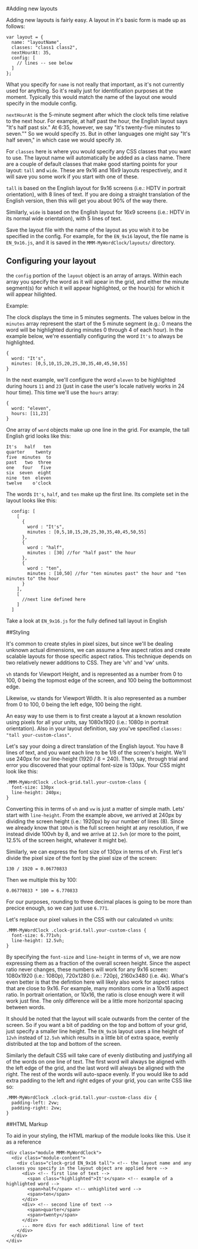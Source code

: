 #Adding new layouts

Adding new layouts is fairly easy.  A layout in it's basic form is made up as follows:

```
var layout = {
  name: "layoutName",
  classes: "class1 class2",
  nextHourAt: 35,
  config: [
    // lines -- see below
  ]
};
```

What you specify for `name` is not really that important, as it's not currently used for anything.
So it's really just for identification purposes at the moment.  Typically this would match the
name of the layout one would specify in the module config.

`nextHourAt` is the 5-minute segment after which the clock tells time relative to the next hour.
For example, at half past the hour, the English layout says "It's half past six." At 6:35, however,
we say "It's twenty-five minutes to seven.""  So we would specify `35`. But in other languages one
might say "It's half seven," in which case we would specify `30`.

For `classes` here is where you would specify any CSS classes that you want to use.  The layout
name will automatically be added as a class name.  There are a couple of default classes that make
good starting points for your layout: `tall` and `wide`.  These are 9x16 and 16x9 layouts respectively, 
and it will save you some work if you start with one of these.

`tall` is based on the English layout for 9x16 screens (i.e.: HDTV in portrait orientation), with 8
lines of text.  If you are doing a straight translation of the English version, then this will get you
about 90% of the way there.

Similarly, `wide` is based on the English layout for 16x9 screens (i.e.: HDTV in its normal wide
orientation), with 5 lines of text.

Save the layout file with the name of the layout as you wish it to be specified in the config.
For example, for the `EN_9x16` layout, the file name is `EN_9x16.js`, and it is saved in the
`MMM-MyWordClock/layouts/` directory.

## Configuring your layout

the `config` portion of the `layout` object is an array of arrays.  Within each array you specify
the word as it will apear in the grid, and either the minute segment(s) for which it will appear 
highlighted, or the hour(s) for which it will appear hilighted.

Example:

The clock displays the time in 5 minutes segments.  The values below in the `minutes` array represent
the start of the 5 minute segment (e.g.: 0 means the word will be highlighted during minutes 0 through 
4 of each hour).  In the example below, we're essentially configuring the word `It's` to always be
highlighted.
```
{
  word: "It's",
  minutes: [0,5,10,15,20,25,30,35,40,45,50,55]
}
```

In the next example, we'll configure the word `eleven` to be highlighted during hours `11` and `23`
(just in case the user's locale natively works in 24 hour time).  This time we'll use the `hours`
array:
```
{
  word: "eleven",
  hours: [11,23]
}
```

One array of `word` objects make up one line in the grid.  For example, the tall English grid looks
like this:

```
It's   half   ten
quarter    twenty
five  minutes  to
past   two  three
one   four   five
six  seven  eight
nine  ten  eleven
twelve    o'clock
```

The words `It's`, `half`, and `ten` make up the first line.  Its complete set in the layout looks
like this:

```
  config: [
    [
      {
        word : "It's",
        minutes : [0,5,10,15,20,25,30,35,40,45,50,55]
      },
      {
        word : "half",
        minutes : [30] //for "half past" the hour
      },
      {
        word : "ten",
        minutes : [10,50] //for "ten minutes past" the hour and "ten minutes to" the hour
      }
    ],
    [
      //next line defined here
    ]
  ]
```

Take a look at `EN_9x16.js` for the fully defined tall layout in English


##Styling

It's common to create styles in pixel sizes, but since we'll be dealing unknown actual dimensions, we
can assume a few aspect ratios and create scalable layouts for those specific aspect ratios.  This
technique depends on two relatively newer additions to CSS.  They are 'vh' and 'vw' units.

`vh` stands for Viewport Height, and is represented as a number from 0 to 100, 0 being the topmost
edge of the screen, and 100 being the bottommost edge.

Likewise, `vw` stands for Viewport Width.  It is also represented as a number from 0 to 100, 0
being the left edge, 100 being the right.

An easy way to use them is to first create a layout at a known resolution using pixels for all your
units, say 1080x1920 (i.e.: 1080p in portrait orientation).  Also in your layout definition, say 
you've specified `classes: "tall your-custom-class"`.

Let's say your doing a direct translation of the English layout.  You have 8 lines of text, and you
want each line to be 1/8 of the screen's height.  We'll use 240px for our line-height (1920 / 8 = 240).
Then, say, through trial and error you discovered that your optimal font-size is 130px.  Your CSS might
look like this:

```
.MMM-MyWordClock .clock-grid.tall.your-custom-class {  
  font-size: 130px
  line-height: 240px;
}
```

Converting this in terms of `vh` and `vw` is just a matter of simple math.  Lets' start with `line-height`.
From the example above, we arrived at 240px by dividing the screen height (i.e.: 1920px) by our number of
lines (8).  Since we already know that `100vh` is the full screen height at any resolution, if we instead
divide 100vh by 8, and we arrive at `12.5vh` (or more to the point, 12.5% of the screen height, whatever
it might be).

Similarly, we can express the font size of 130px in terms of vh. First let's divide the pixel size of the
font by the pixel size of the screen:

`130 / 1920 = 0.06770833`

Then we multiple this by 100:

`0.06770833 * 100 = 6.770833`

For our purposes, rounding to three decimal places is going to be more than precice enough, so we can just
use `6.771`.

Let's replace our pixel values in the CSS with our calculated `vh` units:

```
.MMM-MyWordClock .clock-grid.tall.your-custom-class {  
  font-size: 6.771vh;
  line-height: 12.5vh;
}
```

By specifying the `font-size` and `line-height` in terms of `vh`, we are now expressing them as a fraction
of the overall screen height.  Since the aspect ratio never changes, these numbers will work for any 9x16
screen: 1080x1920 (i.e.: 1080p), 720x1280 (i.e.: 720p), 2160x3480 (i.e. 4k).  What's even better is that
the defintion here will likely also work for aspect ratios that are close to 9x16.  For example, many
monitors come in a 10x16 aspect ratio.  In portrait orientation, or 10x16, the ratio is close enough were
it will work just fine.  The only difference will be a little more horizontal spacing between words.

It should be noted that the layout will scale outwards from the center of the screen. So if you want a bit of
padding on the top and bottom of your grid, just specify a smaller line height.  The `EN_9x16` layout uses a
line height of `12vh` instead of `12.5vh` which results in a little bit of extra space, evenly distributed
at the top and bottom of the screen.

Similarly the default CSS will take care of evenly distibuting and justifying all of the words on one line of
text.  The first word will always be aligned with the left edge of the grid, and the last word will always
be aligned with the right.  The rest of the words will auto-space evenly.  If you would like to add extra
padding to the left and right edges of your grid, you can write CSS like so:

```
.MMM-MyWordClock .clock-grid.tall.your-custom-class div {
  padding-left: 2vw;
  padding-right: 2vw;
}
```

##HTML Markup

To aid in your styling, the HTML markup of the module looks like this.  Use it as a reference

```
<div class="module MMM-MyWordClock">
  <div class="module-content">
    <div class="clock-grid EN_9x16 tall"> <!-- the layout name and any classes you specify in the layout object are applied here -->
      <div> <!-- first line of text -->
        <span class="highlighted">It's</span> <!-- example of a highlighted word -->
        <span>half</span> <!-- unhighlited word -->
        <span>ten</span>
      </div>
      <div> <!-- second line of text -->
        <span>quarter</span>
        <span>twenty</span>
      </div>
      ... more divs for each additional line of text
    </div>
  </div>
</div>
```

